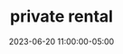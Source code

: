 ---
date: 2023-06-20 11:00:00-05:00
dates: 11:00 am on June 20 2023
draft: false
durationMinutes: 420
title: private rental
---